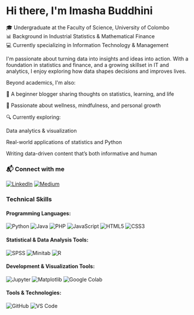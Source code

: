 # Hi there, I'm Imasha Buddhini 

🎓 Undergraduate at the Faculty of Science, University of Colombo  
📊 Background in Industrial Statistics & Mathematical Finance  
💻 Currently specializing in Information Technology & Management


I'm passionate about turning data into insights and ideas into action.
With a foundation in statistics and finance, and a growing skillset in IT and analytics, I enjoy exploring how data shapes decisions and improves lives.

Beyond academics, I'm also:

📝 A beginner blogger sharing thoughts on statistics, learning, and life

🌱 Passionate about wellness, mindfulness, and personal growth

🔍 Currently exploring:

Data analytics & visualization

Real-world applications of statistics and Python

Writing data-driven content that’s both informative and human

### 📬 Connect with me

[![LinkedIn](https://img.shields.io/badge/LinkedIn-blue?logo=linkedin&logoColor=white)](https://www.linkedin.com/in/imasha-buddhini-996b80359)
[![Medium](https://img.shields.io/badge/Medium-black?logo=medium&logoColor=white)](https://medium.com/@imashabuddhini123)

### Technical Skills

#### Programming Languages:
![Python](https://img.shields.io/badge/Python-3776AB?style=for-the-badge&logo=python&logoColor=white)
![Java](https://img.shields.io/badge/Java-007396?style=for-the-badge&logo=java&logoColor=white)
![PHP](https://img.shields.io/badge/PHP-777BB4?style=for-the-badge&logo=php&logoColor=white)
![JavaScript](https://img.shields.io/badge/JavaScript-F7DF1E?style=for-the-badge&logo=javascript&logoColor=black)
![HTML5](https://img.shields.io/badge/HTML5-E34F26?style=for-the-badge&logo=html5&logoColor=white)
![CSS3](https://img.shields.io/badge/CSS3-1572B6?style=for-the-badge&logo=css3&logoColor=white)

#### Statistical & Data Analysis Tools:
![SPSS](https://img.shields.io/badge/SPSS-52A1CC?style=for-the-badge&logo=ibm&logoColor=white)
![Minitab](https://img.shields.io/badge/Minitab-009CDE?style=for-the-badge&logo=googlecolab&logoColor=white) <!-- No official minitab logo, used Google Colab color -->
![R](https://img.shields.io/badge/R-276DC3?style=for-the-badge&logo=r&logoColor=white)

#### Development & Visualization Tools:
![Jupyter](https://img.shields.io/badge/Jupyter-F37626?style=for-the-badge&logo=jupyter&logoColor=white)
![Matplotlib](https://img.shields.io/badge/Matplotlib-11557C?style=for-the-badge&logo=python&logoColor=white) <!-- No official matplotlib logo, used python colors -->
![Google Colab](https://img.shields.io/badge/Google%20Colab-F9AB00?style=for-the-badge&logo=googlecolab&logoColor=white)

#### Tools & Technologies:
![GitHub](https://img.shields.io/badge/GitHub-181717?style=for-the-badge&logo=github&logoColor=white)
![VS Code](https://img.shields.io/badge/VS%20Code-007ACC?style=for-the-badge&logo=visual-studio-code&logoColor=white)






